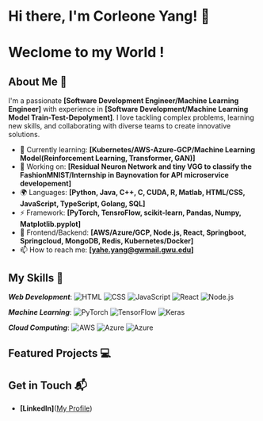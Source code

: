# Hi there, I'm Corleone Yang! 👋 
# Weclome to my World !

## About Me 🚀

I'm a passionate **[Software Development Engineer/Machine Learning Engineer]** with experience in **[Software Development/Machine Learning Model Train-Test-Depolyment]**. I love tackling complex problems, learning new skills, and collaborating with diverse teams to create innovative solutions.

- 🌱 Currently learning: **[Kubernetes/AWS-Azure-GCP/Machine Learning Model(Reinforcement Learning, Transformer, GAN)]**
- 🔭 Working on: **[Residual Neuron Network and tiny VGG to classify the FashionMNIST/Internship in Baynovation for API microservice developement]**
- 🌍 Languages: **[Python, Java, C++, C, CUDA, R, Matlab, HTML/CSS, JavaScript, TypeScript, Golang, SQL]**
- ⚡ Framework: **[PyTorch, TensroFlow, scikit-learn, Pandas, Numpy, Matplotlib.pyplot]**
- 🔧 Frontend/Backend: **[AWS/Azure/GCP, Node.js, React, Springboot, Springcloud, MongoDB, Redis, Kubernetes/Docker]**
- 📫 How to reach me: **[yahe.yang@gwmail.gwu.edu]**
  
## My Skills 🧠

***Web Development***: 
![HTML](https://img.shields.io/badge/-HTML-E34F26?style=flat-square&logo=html5&logoColor=white)
![CSS](https://img.shields.io/badge/-CSS-1572B6?style=flat-square&logo=css3&logoColor=white)
![JavaScript](https://img.shields.io/badge/-JavaScript-F7DF1E?style=flat-square&logo=javascript&logoColor=black)
![React](https://img.shields.io/badge/-React-61DAFB?style=flat-square&logo=react&logoColor=black)
![Node.js](https://img.shields.io/badge/-Node.js-339933?style=flat-square&logo=node.js&logoColor=white)

***Machine Learning***: 
![PyTorch](https://img.shields.io/badge/PyTorch-EE4C2C?style=for-the-badge&logo=pytorch&logoColor=white)
![TensorFlow](https://img.shields.io/badge/TensorFlow-FF6F00?style=for-the-badge&logo=tensorflow&logoColor=white)
![Keras](https://img.shields.io/badge/Keras-FF0000?style=for-the-badge&logo=keras&logoColor=white)

***Cloud Computing***: 
![AWS](https://img.shields.io/badge/Amazon_AWS-FF9900?style=for-the-badge&logo=amazonaws&logoColor=white)
![Azure](https://img.shields.io/badge/Azure_DevOps-0078D7?style=for-the-badge&logo=azure-devops&logoColor=whit)
![Azure](https://img.shields.io/badge/Azure_Functions-0062AD?style=for-the-badge&logo=azure-functions&logoColor=white)


## Featured Projects 💻


## Get in Touch 📬

- **[LinkedIn]**([My Profile](https://www.linkedin.com/in/corleone-yang-a20045293/))



